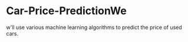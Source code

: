 # Car-Price-PredictionWe 
w'll use various machine learning algorithms to predict the price of used cars.
